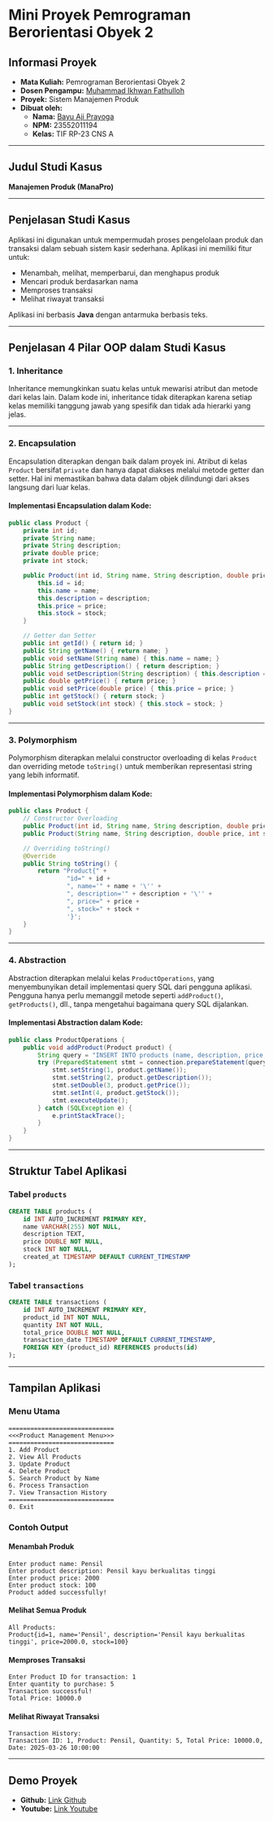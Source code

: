 # Mini Proyek Pemrograman Berorientasi Obyek 2

## Informasi Proyek

- **Mata Kuliah:** Pemrograman Berorientasi Obyek 2  
- **Dosen Pengampu:** [Muhammad Ikhwan Fathulloh](https://github.com/Muhammad-Ikhwan-Fathulloh)  
- **Proyek:** Sistem Manajemen Produk  
- **Dibuat oleh:**  
  - **Nama:** [Bayu Aji Prayoga](https://github.com/BayuAjiPrayoga)  
  - **NPM:** 23552011194  
  - **Kelas:** TIF RP-23 CNS A  

---

## Judul Studi Kasus

**Manajemen Produk (ManaPro)**  

---

## Penjelasan Studi Kasus

Aplikasi ini digunakan untuk mempermudah proses pengelolaan produk dan transaksi dalam sebuah sistem kasir sederhana. Aplikasi ini memiliki fitur untuk:  
- Menambah, melihat, memperbarui, dan menghapus produk  
- Mencari produk berdasarkan nama  
- Memproses transaksi  
- Melihat riwayat transaksi  

Aplikasi ini berbasis **Java** dengan antarmuka berbasis teks.

---

## Penjelasan 4 Pilar OOP dalam Studi Kasus

### 1. Inheritance
Inheritance memungkinkan suatu kelas untuk mewarisi atribut dan metode dari kelas lain. Dalam kode ini, inheritance tidak diterapkan karena setiap kelas memiliki tanggung jawab yang spesifik dan tidak ada hierarki yang jelas.

---

### 2. Encapsulation
Encapsulation diterapkan dengan baik dalam proyek ini. Atribut di kelas `Product` bersifat `private` dan hanya dapat diakses melalui metode getter dan setter. Hal ini memastikan bahwa data dalam objek dilindungi dari akses langsung dari luar kelas.

#### Implementasi Encapsulation dalam Kode:
```java
public class Product {
    private int id;
    private String name;
    private String description;
    private double price;
    private int stock;

    public Product(int id, String name, String description, double price, int stock) {
        this.id = id;
        this.name = name;
        this.description = description;
        this.price = price;
        this.stock = stock;
    }

    // Getter dan Setter
    public int getId() { return id; }
    public String getName() { return name; }
    public void setName(String name) { this.name = name; }
    public String getDescription() { return description; }
    public void setDescription(String description) { this.description = description; }
    public double getPrice() { return price; }
    public void setPrice(double price) { this.price = price; }
    public int getStock() { return stock; }
    public void setStock(int stock) { this.stock = stock; }
}
```

---

### 3. Polymorphism
Polymorphism diterapkan melalui constructor overloading di kelas `Product` dan overriding metode `toString()` untuk memberikan representasi string yang lebih informatif.

#### Implementasi Polymorphism dalam Kode:
```java
public class Product {
    // Constructor Overloading
    public Product(int id, String name, String description, double price, int stock) { ... }
    public Product(String name, String description, double price, int stock) { ... }

    // Overriding toString()
    @Override
    public String toString() {
        return "Product{" +
                "id=" + id +
                ", name='" + name + '\'' +
                ", description='" + description + '\'' +
                ", price=" + price +
                ", stock=" + stock +
                '}';
    }
}
```

---

### 4. Abstraction
Abstraction diterapkan melalui kelas `ProductOperations`, yang menyembunyikan detail implementasi query SQL dari pengguna aplikasi. Pengguna hanya perlu memanggil metode seperti `addProduct()`, `getProducts()`, dll., tanpa mengetahui bagaimana query SQL dijalankan.

#### Implementasi Abstraction dalam Kode:
```java
public class ProductOperations {
    public void addProduct(Product product) {
        String query = "INSERT INTO products (name, description, price, stock) VALUES (?, ?, ?, ?)";
        try (PreparedStatement stmt = connection.prepareStatement(query)) {
            stmt.setString(1, product.getName());
            stmt.setString(2, product.getDescription());
            stmt.setDouble(3, product.getPrice());
            stmt.setInt(4, product.getStock());
            stmt.executeUpdate();
        } catch (SQLException e) {
            e.printStackTrace();
        }
    }
}
```

---

## Struktur Tabel Aplikasi

### Tabel `products`
```sql
CREATE TABLE products (
    id INT AUTO_INCREMENT PRIMARY KEY,
    name VARCHAR(255) NOT NULL,
    description TEXT,
    price DOUBLE NOT NULL,
    stock INT NOT NULL,
    created_at TIMESTAMP DEFAULT CURRENT_TIMESTAMP
);
```

### Tabel `transactions`
```sql
CREATE TABLE transactions (
    id INT AUTO_INCREMENT PRIMARY KEY,
    product_id INT NOT NULL,
    quantity INT NOT NULL,
    total_price DOUBLE NOT NULL,
    transaction_date TIMESTAMP DEFAULT CURRENT_TIMESTAMP,
    FOREIGN KEY (product_id) REFERENCES products(id)
);
```

---

## Tampilan Aplikasi

### Menu Utama
```
=============================
<<<Product Management Menu>>>
=============================
1. Add Product
2. View All Products
3. Update Product
4. Delete Product
5. Search Product by Name
6. Process Transaction
7. View Transaction History
=============================
0. Exit
```

### Contoh Output

#### Menambah Produk
```
Enter product name: Pensil
Enter product description: Pensil kayu berkualitas tinggi
Enter product price: 2000
Enter product stock: 100
Product added successfully!
```

#### Melihat Semua Produk
```
All Products:
Product{id=1, name='Pensil', description='Pensil kayu berkualitas tinggi', price=2000.0, stock=100}
```

#### Memproses Transaksi
```
Enter Product ID for transaction: 1
Enter quantity to purchase: 5
Transaction successful!
Total Price: 10000.0
```

#### Melihat Riwayat Transaksi
```
Transaction History:
Transaction ID: 1, Product: Pensil, Quantity: 5, Total Price: 10000.0, Date: 2025-03-26 10:00:00
```

---

## Demo Proyek

- **Github:** [Link Github](#)  
- **Youtube:** [Link Youtube](#)
